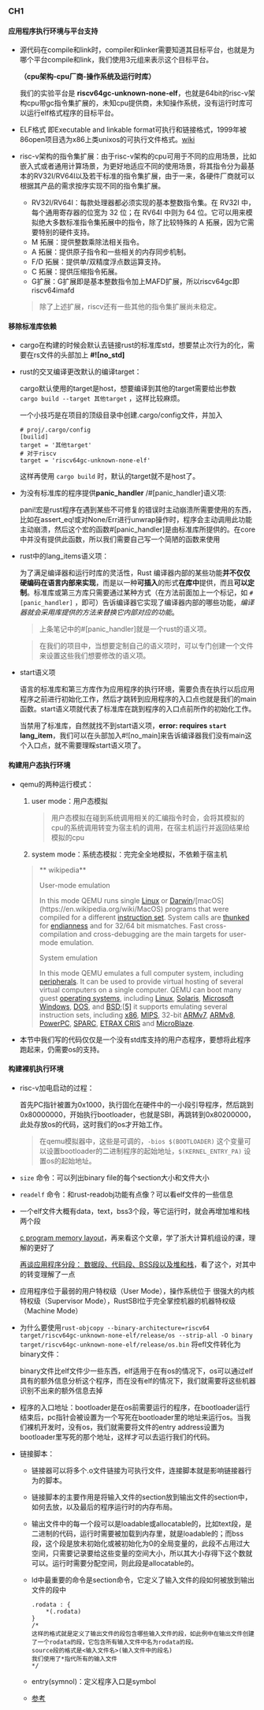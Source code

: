 ### CH1

#### 应用程序执行环境与平台支持

* 源代码在compile和link时，compiler和linker需要知道其目标平台，也就是为哪个平台compile和link，我们使用3元组来表示这个目标平台。

  **（cpu架构-cpu厂商-操作系统及运行时库）**

  我们的实验平台是 **riscv64gc-unknown-none-elf**，也就是64bit的risc-v架构cpu带gc指令集扩展的，未知cpu提供商，未知操作系统，没有运行时库可以运行elf格式程序的目标平台。

  

* ELF格式 即Executable and linkable format可执行和链接格式，1999年被86open项目选为x86上类unixos的可执行文件格式。[wiki](https://zh.wikipedia.org/wiki/%E5%8F%AF%E5%9F%B7%E8%A1%8C%E8%88%87%E5%8F%AF%E9%8F%88%E6%8E%A5%E6%A0%BC%E5%BC%8F)

* risc-v架构的指令集扩展：由于risc-v架构的cpu可用于不同的应用场景，比如嵌入式或者通用计算场景，为更好地适应不同的使用场景，将其指令分为最基本的RV32I/RV64I以及若干标准的指令集扩展，由于一来，各硬件厂商就可以根据其产品的需求按序实现不同的指令集扩展。

  - RV32I/RV64I：每款处理器都必须实现的基本整数指令集。在 RV32I 中，每个通用寄存器的位宽为 32 位；在 RV64I 中则为 64 位。它可以用来模拟绝大多数标准指令集拓展中的指令，除了比较特殊的 A 拓展，因为它需要特别的硬件支持。
  - M 拓展：提供整数乘除法相关指令。
  - A 拓展：提供原子指令和一些相关的内存同步机制。
  - F/D 拓展：提供单/双精度浮点数运算支持。
  - C 拓展：提供压缩指令拓展。
  - G扩展：G扩展即是基本整数指令加上MAFD扩展，所以riscv64gc即riscv64imafd

  >  除了上述扩展，riscv还有一些其他的指令集扩展尚未稳定。



#### 移除标准库依赖

* cargo在构建的时候会默认去链接rust的标准库std，想要禁止次行为的化，需要在rs文件的头部加上 **#![no_std]** 

* rust的交叉编译更改默认的编译target：

  cargo默认使用的target是host，想要编译到其他的target需要给出参数 ``` cargo build --target 其他target``` ，这样比较麻烦。

  一个小技巧是在项目的顶级目录中创建.cargo/config文件，并加入

  ```shell
  # proj/.cargo/config
  [builid]
  target = '其他target'
  # 对于riscv
  target = 'riscv64gc-unknown-none-elf'
  ```

  这样再使用 ```cargo build``` 时，默认的target就不是host了。

* 为没有标准库的程序提供**panic_handler** /#[panic_handler]语义项: 

  pani!宏是rust程序在遇到某些不可修复的错误时主动崩溃所需要使用的东西，比如在assert_eq!或对None/Err进行unwrap操作时，程序会主动调用此功能主动崩溃，然后这个宏的函数#[panic_handler]是由标准库所提供的。在core中并没有提供此函数，所以我们需要自己写一个简陋的函数来使用

* rust中的lang_items语义项：

  为了满足编译器和运行时库的灵活性，Rust 编译器内部的某些功能**并不仅仅硬编码在语言内部来实现**，而是以一种**可插入**的形式**在库中**提供，而且**可以定制**。标准库或第三方库只需要通过某种方式（在方法前面加上一个标记，如 `#[panic_handler]` ，即可）告诉编译器它实现了编译器内部的哪些功能，*编译器就会采用库提供的方法来替换它内部对应的功能*。

  > 上条笔记中的#[panic_handler]就是一个rust的语义项。

  > 在我们的项目中，当想要定制自己的语义项时，可以专门创建一个文件来设置这些我们想要修改的语义项。

* start语义项

  语言的标准库和第三方库作为应用程序的执行环境，需要负责在执行以后应用程序之前进行初始化工作，然后才跳转到应用程序的入口点也就是我们的main函数。start语义项就代表了标准库在跳到程序的入口点前所作的初始化工作。

  当禁用了标准库，自然就找不到start语义项，**error: requires `start` lang_item**，我们可以在头部加入#![no_main]来告诉编译器我们没有main这个入口点，就不需要理睬start语义项了。



#### 构建用户态执行环境

* qemu的两种运行模式：

  1. user mode：用户态模拟

     > 用户态模拟在碰到系统调用相关的汇编指令时会，会将其模拟的cpu的系统调用转变为宿主机的调用，在宿主机运行并返回结果给模拟的cpu

  2. system mode：系统态模拟：完完全全地模拟，不依赖于宿主机

  > ** wikipedia**
  >
  > User-mode emulation
  >
  > In this mode QEMU runs single [Linux](https://en.wikipedia.org/wiki/Linux) or [Darwin](https://en.wikipedia.org/wiki/Darwin_(operating_system))/[macOS](https://en.wikipedia.org/wiki/MacOS) programs that were compiled for a different [instruction set](https://en.wikipedia.org/wiki/Instruction_set). System calls are [thunked](https://en.wikipedia.org/wiki/Thunk) for [endianness](https://en.wikipedia.org/wiki/Endianness) and for 32/64 bit mismatches. Fast cross-compilation and cross-debugging are the main targets for user-mode emulation.
  >
  > System emulation
  >
  > In this mode QEMU emulates a full computer system, including [peripherals](https://en.wikipedia.org/wiki/Peripheral). It can be used to provide virtual hosting of several virtual computers on a single computer. QEMU can boot many guest [operating systems](https://en.wikipedia.org/wiki/Operating_system), including [Linux](https://en.wikipedia.org/wiki/Linux), [Solaris](https://en.wikipedia.org/wiki/Solaris_(operating_system)), [Microsoft Windows](https://en.wikipedia.org/wiki/Microsoft_Windows), [DOS](https://en.wikipedia.org/wiki/DOS), and [BSD](https://en.wikipedia.org/wiki/BSD);[[5\]](https://en.wikipedia.org/wiki/QEMU#cite_note-yfwuu-5) it supports emulating several instruction sets, including [x86](https://en.wikipedia.org/wiki/X86), [MIPS](https://en.wikipedia.org/wiki/MIPS_architecture), 32-bit [ARMv7](https://en.wikipedia.org/wiki/ARMv7), [ARMv8](https://en.wikipedia.org/wiki/ARMv8), [PowerPC](https://en.wikipedia.org/wiki/PowerPC), [SPARC](https://en.wikipedia.org/wiki/SPARC), [ETRAX CRIS](https://en.wikipedia.org/wiki/ETRAX_CRIS) and [MicroBlaze](https://en.wikipedia.org/wiki/MicroBlaze).
  
* 本节中我们写的代码仅仅是一个没有std库支持的用户态程序，要想将此程序跑起来，仍需要os的支持。





#### 构建裸机执行环境

* risc-v加电启动的过程：

  首先PC指针被置为0x1000，执行固化在硬件中的一小段引导程序，然后跳到0x80000000，开始执行bootloader，也就是SBI，再跳转到0x80200000，此处存放os的代码，这时我们的os才开始工作。

  > 在qemu模拟器中，这些是可调的，```-bios $(BOOTLOADER)``` 这个变量可以设置bootloader的二进制程序的起始地址，```$(KERNEL_ENTRY_PA)``` 设置os的起始地址。

* ```size``` 命令：可以列出binary file的每个section大小和文件大小

* ```readelf``` 命令：和rust-readobj功能有点像？可以看elf文件的一些信息

* 一个elf文件大概有data，text，bss3个段，等它运行时，就会再增加堆和栈两个段

  [c program memory layout](https://www.geeksforgeeks.org/memory-layout-of-c-program/)，再来看这个文章，学了浙大计算机组设的课，理解的更好了

  [再谈应用程序分段： 数据段、代码段、BSS段以及堆和栈](https://zhuanlan.zhihu.com/p/348026261)，看了这个，对其中的转变理解了一点

* 应用程序位于最弱的用户特权级（User Mode），操作系统位于 很强大的内核特权级（Supervisor Mode），RustSBI位于完全掌控机器的机器特权级（Machine Mode）

* 为什么要使用```rust-objcopy --binary-architecture=riscv64 target/riscv64gc-unknown-none-elf/release/os --strip-all -O binary target/riscv64gc-unknown-none-elf/release/os.bin``` 将efl文件转化为binary文件：

  binary文件比elf文件少一些东西，elf适用于在有os的情况下，os可以通过elf具有的额外信息分析这个程序，而在没有elf的情况下，我们就需要将这些机器识别不出来的额外信息去掉

* 程序的入口地址：bootloader是在os前需要运行的程序，在bootloader运行结束后，pc指针会被设置为一个写死在bootloader里的地址来运行os。当我们裸机开发时，没有os，我们就需要将文件的entry address设置为bootloader里写死的那个地址，这样才可以去运行我们的代码。

* 链接脚本：

  * 链接器可以将多个.o文件链接为可执行文件，连接脚本就是影响链接器行为的脚本。

  * 链接脚本的主要作用是将输入文件的section放到输出文件的section中，如何去放，以及最后的程序运行时的内存布局。

  * 输出文件中的每一个段可以是loadable或allocatable的，比如text段，是二进制的代码，运行时需要被加载到内存里，就是loadable的；而bss段，这个段是放未初始化或被初始化为0的全局变量的，此段不占用过大空间，只需要记录要给这些变量的空间大小，所以其大小存得下这个数就可以。运行时需要分配空间，则此段是allocatable的。

  * ld中最重要的命令是section命令，它定义了输入文件的段如何被放到输出文件的段中

    ```
    .rodata : {
        *(.rodata)
    }
    /*
    这样的格式就是定义了输出文件的段包含哪些输入文件的段，如此例中在输出文件创建了一个rodata的段，它包含所有输入文件中名为rodata的段。
    source段的格式是<输入文件名>(输入文件中的段名)
    我们使用了*指代所有的输入文件
    */
    ```

  * entry(symnol)：定义程序入口是symbol

  * [参考](https://feng-qi.github.io/2016/09/07/linker-script/)
